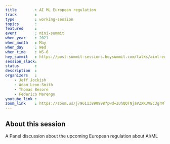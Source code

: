 ```yaml
---
title        : AI ML European regulation
track        : 
type         : working-session
topics       :
featured     :
event        : mini-summit
when_year    : 2021
when_month   : May
when_day     : Wed
when_time    : WS-6
hey_summit   : https://post-summit-sessions.heysummit.com/talks/aiml-european-regulation/
session_slack:
status       : 
description  :
organizers   :
    - Jeff Jockish
    - Adam Leon-Smith 
    - Thomas Besore
    - Federico Marengo
youtube_link :
zoom_link    : https://zoom.us/j/96113890998?pwd=ZUhQQTNjaVZXK3VEc3grMlo0SCthQT09
---
```


## About this session
A Panel discussion about the upcoming European regulation about AI/ML
